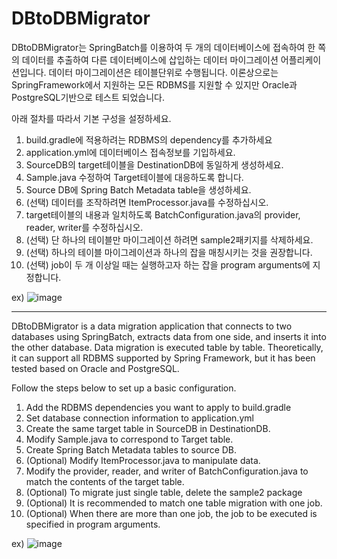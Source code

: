 # DBtoDBMigrator

DBtoDBMigrator는 SpringBatch를 이용하여 두 개의 데이터베이스에 접속하여 한 쪽의 데이터를 추출하여 다른 데이터베이스에 삽입하는 데이터 마이그레이션 어플리케이션입니다.
데이터 마이그레이션은 테이블단위로 수행됩니다.
이론상으로는 SpringFramework에서 지원하는 모든 RDBMS를 지원할 수 있지만 Oracle과 PostgreSQL기반으로 테스트 되었습니다.

아래 절차를 따라서 기본 구성을 설정하세요.

1. build.gradle에 적용하려는 RDBMS의 dependency를 추가하세요
2. application.yml에 데이터베이스 접속정보를 기입하세요.
3. SourceDB의 target테이블을 DestinationDB에 동일하게 생성하세요.
4. Sample.java 수정하여 Target테이블에 대응하도록 합니다.
5. Source DB에 Spring Batch Metadata table을 생성하세요.
6. (선택) 데이터를 조작하려면 ItemProcessor.java를 수정하십시오.
7. target테이블의 내용과 일치하도록 BatchConfiguration.java의 provider, reader, writer를 수정하십시오.
8. (선택) 단 하나의 테이블만 마이그레이션 하려면 sample2패키지를 삭제하세요.
9. (선택) 하나의 테이블 마이그레이션과 하나의 잡을 매칭시키는 것을 권장합니다.
10. (선택) job이 두 개 이상일 때는 실행하고자 하는 잡을 program arguments에 지정합니다.

ex) ![image](https://github.com/nabyeongeun/DBtoDBMigrator/assets/99128141/fb97d848-20ff-4cd8-a47a-9ebab996d08e)

---

DBtoDBMigrator is a data migration application that connects to two databases using SpringBatch, extracts data from one side, and inserts it into the other database.
Data migration is executed table by table.
Theoretically, it can support all RDBMS supported by Spring Framework, but it has been tested based on Oracle and PostgreSQL.

Follow the steps below to set up a basic configuration.

1. Add the RDBMS dependencies you want to apply to build.gradle
2. Set database connection information to application.yml
3. Create the same target table in SourceDB in DestinationDB.
4. Modify Sample.java to correspond to Target table.
5. Create Spring Batch Metadata tables to source DB.
6. (Optional) Modify ItemProcessor.java to manipulate data.
7. Modify the provider, reader, and writer of BatchConfiguration.java to match the contents of the target table.
8. (Optional) To migrate just single table, delete the sample2 package
9. (Optional) It is recommended to match one table migration with one job.
10. (Optional) When there are more than one job, the job to be executed is specified in program arguments.

ex) ![image](https://github.com/nabyeongeun/DBtoDBMigrator/assets/99128141/fb97d848-20ff-4cd8-a47a-9ebab996d08e)
    
